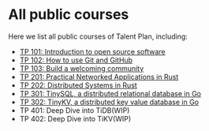# All public courses

Here we list all public courses of Talent Plan, including:

- [TP 101: Introduction to open source software](tp101-intro-to-oss.md)
- [TP 102: How to use Git and GitHub](tp102-how-to-use-git-github.md)
- [TP 103: Build a welcoming community](tp103-open-source-community.md)
- [TP 201: Practical Networked Applications in Rust](rust/README.md)
- [TP 202: Distributed Systems in Rust](dss/README.md)
- [TP 301: TinySQL, a distributed relational database in Go](https://github.com/pingcap-incubator/tinysql)
- [TP 302: TinyKV, a distributed key value database in Go](https://github.com/pingcap-incubator/tinykv) 
- TP 401: Deep Dive into TiDB(WIP)
- TP 402: Deep Dive into TiKV(WIP)
